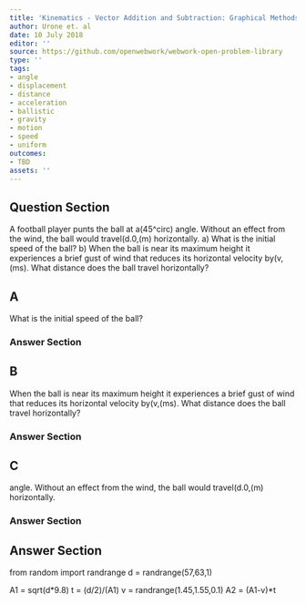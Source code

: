 ```yaml
---
title: 'Kinematics - Vector Addition and Subtraction: Graphical Methods'
author: Urone et. al
date: 10 July 2018
editor: ''
source: https://github.com/openwebwork/webwork-open-problem-library
type: ''
tags:
- angle
- displacement
- distance
- acceleration
- ballistic
- gravity
- motion
- speed
- uniform
outcomes:
- TBD
assets: ''
---
```


## Question Section 

A football player punts the ball at a(45^circ) angle. Without an effect from the wind, the ball would travel(d.0,(m) horizontally.
a) What is the initial speed of the ball?
b) When the ball is near its maximum height it experiences a brief gust of wind that reduces its horizontal velocity by(v,(ms). What distance does the ball travel horizontally?
## A
What is the initial speed of the ball?
### Answer Section
## B
When the ball is near its maximum height it experiences a brief gust of wind that reduces its horizontal velocity by(v,(ms). What distance does the ball travel horizontally?
### Answer Section
## C
angle. Without an effect from the wind, the ball would travel(d.0,(m) horizontally.
### Answer Section


## Answer Section

from random import randrange
d = randrange(57,63,1)

A1 = sqrt(d*9.8)
t = (d/2)/(A1)
v = randrange(1.45,1.55,0.1)
A2 = (A1-v)*t